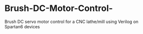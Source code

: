 # Brush-DC-Motor-Control-
Brush DC servo motor control for a CNC lathe/mill using Verilog on Spartan6 devices

